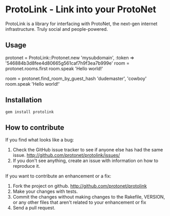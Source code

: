 # ProtoLink - Link into your ProtoNet

ProtoLink is a library for interfacing with ProtoNet, the next-gen internet infrastructure. Truly social and people-powered.

## Usage

protonet = ProtoLink::Protonet.new 'mysubdomain', :token => '546884b3d8fee4d80665g561caf7h9f3ea7b999e'
room = protonet.rooms.first
room.speak 'Hello world!'

room = protonet.find_room_by_guest_hash 'dudemaster', 'cowboy'
room.speak 'Hello world!'

## Installation

    gem install protolink
  
## How to contribute

If you find what looks like a bug:

1. Check the GitHub issue tracker to see if anyone else has had the same issue.
   http://github.com/protonet/protolink/issues/
2. If you don't see anything, create an issue with information on how to reproduce it.

If you want to contribute an enhancement or a fix:

1. Fork the project on github.
   http://github.com/protonet/protolink
2. Make your changes with tests.
3. Commit the changes without making changes to the Rakefile, VERSION, or any other files that aren't related to your enhancement or fix
4. Send a pull request.
